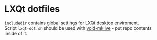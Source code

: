# LXQt dotfiles

`includedir` contains global settings for LXQt desktop enviroment.  
Script `lxqt-dot.sh` should be used with [void-mklive](https://github.com/void-linux/void-mklive) - put repo contents inside of it.

